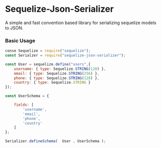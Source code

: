 # Sequelize-Json-Serializer
A simple and fast convention based library for serializing sequelize models to JSON.

### Basic Usage
```js
conse Sequelize = require("sequelize");
const Serialzer = require("sequelize-json-serializer");

const User = sequelize.define("users",{
    username: { type: Sequelize.STRING(128) },
    email: { type: Sequelize.STRING(256) },
    phone: { type: Sequelize.STRING(128) },
    country: { type: Sequelize.STRING }
});

const UserSchema = {

    fields: [
        'username',
        'email',
        'phone',
        'country'
    ]
};

Serializer.defineSchema(  User , UserSchema );
```